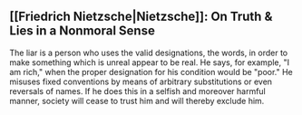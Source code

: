 ## [[Friedrich Nietzsche|Nietzsche]]: On Truth & Lies in a Nonmoral Sense

The liar is a person who uses the valid designations, the words, in order to make something which is unreal appear to be real. He says, for example, "I am rich," when the proper designation for his condition would be "poor." He misuses fixed conventions by means of arbitrary substitutions or even reversals of names. If he does this in a selfish and moreover harmful manner, society will cease to trust him and will thereby exclude him.